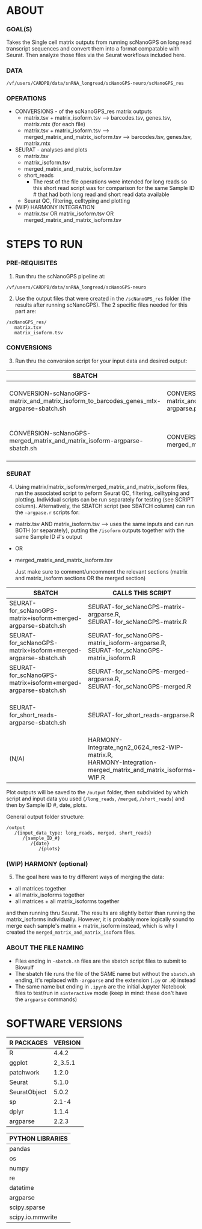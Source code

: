 # ABOUT

### GOAL(S)

Takes the Single cell matrix outputs from running scNanoGPS on long read transcript sequences and convert them into a format compatable with Seurat. Then analyze those files via the Seurat workflows included here.

### DATA

`/vf/users/CARDPB/data/snRNA_longread/scNanoGPS-neuro/scNanoGPS_res`

### OPERATIONS

- CONVERSIONS - of the scNanoGPS_res matrix outputs
  - matrix.tsv + matrix_isoform.tsv --> barcodes.tsv, genes.tsv, matrix.mtx (for each file)
  - matrix.tsv + matrix_isoform.tsv --> merged_matrix_and_matrix_isoform.tsv --> barcodes.tsv, genes.tsv, matrix.mtx
- SEURAT - analyses and plots
  - matrix.tsv
  - matrix_isoform.tsv
  - merged_matrix_and_matrix_isoform.tsv
  - short_reads
    - The rest of the file operations were intended for long reads so this short read script was for comparison for the same Sample ID # that had both long read and short read data available
  - Seurat QC, filtering, celltyping and plotting
- (WIP) HARMONY INTEGRATION
  - matrix.tsv OR matrix_isoform.tsv OR merged_matrix_and_matrix_isoform.tsv

# STEPS TO RUN

### PRE-REQUISITES

1) Run thru the scNanoGPS pipeline at:

```text
/vf/users/CARDPB/data/snRNA_longread/scNanoGPS-neuro
```

2) Use the output files that were created in the `/scNanoGPS_res` folder (the results after running scNanoGPS). The 2 specific files needed for this part are:

```text
/scNanoGPS_res/
   matrix.tsv
   matrix_isoform.tsv
```

### CONVERSIONS

3) Run thru the conversion script for your input data and desired output:


| SBATCH                                                                                  | CALLS THIS SCRIPT                                                                | INPUT(S)                            | OUTPUT(S)                                                                                                |
| ----------------------------------------------------------------------------------------- | ---------------------------------------------------------------------------------- | ------------------------------------- | :--------------------------------------------------------------------------------------------------------- |
| CONVERSION-scNanoGPS-matrix_and_matrix_isoform_to_barcodes_genes_mtx-argparse-sbatch.sh | CONVERSION-scNanoGPS-matrix_and_matrix_isoform_to_barcodes_genes_mtx-argparse.py | matrix.tsv,<br />matrix_isoform.tsv | (For each input file:)<br />barcodes.tsv, <br />genes.tsv, <br />matrix.mtx, <br />id.txt                |
| CONVERSION-scNanoGPS-merged_matrix_and_matrix_isoform-argparse-sbatch.sh                | CONVERSION-scNanoGPS-merged_matrix_and_matrix_isoform-argparse.py                | matrix.tsv,<br />matrix_isoform.tsv | merged_matrix_and_matrix_isoform.tsv,<br />barcodes.tsv, <br />genes.tsv, <br />matrix.mtx, <br />id.txt |

### SEURAT

4) Using matrix/matrix_isoform/merged_matrix_and_matrix_isoform files, run the associated script to peform Seurat QC, filtering, celltyping and plotting. Individual scripts can be run separately for testing (see SCRIPT column). Alternatively, the SBATCH script (see SBATCH column) can run the `-argpase.r` scripts for:

- matrix.tsv AND matrix_isoform.tsv --> uses the same inputs and can run BOTH (or separately), putting the `/isoform` outputs together with the same Sample ID #'s output
- OR
- merged_matrix_and_matrix_isoform.tsv

  Just make sure to comment/uncomment the relevant sections (matrix and matrix_isoform sections OR the merged section)


| SBATCH                                                        | CALLS THIS SCRIPT                                                                                               | INPUT(S)                                                                                                                                                | OUTPUT(S)                                                                                             |
| --------------------------------------------------------------- | ----------------------------------------------------------------------------------------------------------------- | --------------------------------------------------------------------------------------------------------------------------------------------------------- | :------------------------------------------------------------------------------------------------------ |
| SEURAT-for_scNanoGPS-matrix+isoform+merged-argparse-sbatch.sh | SEURAT-for_scNanoGPS-matrix-argparse.R,<br />SEURAT-for_scNanoGPS-matrix.R                                      | matrix.tsv,<br />id.txt                                                                                                                                 | `/output/long_reads/...` <br />log-{date_time}.txt, <br />(PLOTS), <br />{Seurat_object}.rds          |
| SEURAT-for_scNanoGPS-matrix+isoform+merged-argparse-sbatch.sh | SEURAT-for_scNanoGPS-matrix_isoform-argparse.R,<br />SEURAT-for_scNanoGPS-matrix_isoform.R                      | matrix_isoform.tsv,<br />id.txt                                                                                                                         | `/output/long_reads/...` <br />log-{date_time}.txt, <br />(PLOTS), <br />{Seurat_object}.rds          |
| SEURAT-for_scNanoGPS-matrix+isoform+merged-argparse-sbatch.sh | SEURAT-for_scNanoGPS-merged-argparse.R,<br />SEURAT-for_scNanoGPS-merged.R                                      | merged_matrix_and_matrix_isoform.tsv,<br />id.txt                                                                                                       | `/output/merged/...` <br />log-{date_time}.txt, <br />(PLOTS), <br />{Seurat_object}.rds              |
| SEURAT-for_short_reads-argparse-sbatch.sh                     | SEURAT-for_short_reads-argparse.R                                                                               | (Arc Cellranger output folder:)<br />filtered_feature_bc_matrix.h5 <br />(FULL celltype marker list) <br />(Folder of individual celltype marker lists) | `/output/short_reads/...` <br />(PLOTS)                                                               |
| (N/A)                                                         | HARMONY-Integrate_ngn2_0624_res2-WIP-matrix.R,<br />HARMONY-Integration-merged_matrix_and_matrix_isoforms-WIP.R | (multiple:)<br />matrix.tsv, <br />matrix_isoform.tsv, <br />merged_matrix_and_matrix_isoform.tsv                                                       | `/output/merged/Harmony_integration/...` <br />log-{date_time}.txt, <br />{Seurat_object}.rds, <br /> |

Plot outputs will be saved to the `/output` folder, then subdivided by which script and input data you used (`/long_reads`, `/merged`, `/short_reads`) and then by Sample ID #, date, plots.

General output folder structure:

```text
/output
   /{input_data_type: long_reads, merged, short_reads}
      /{sample_ID_#}
         /{date}
            /{plots}

```

### (WIP) HARMONY (optional)

5) The goal here was to try different ways of merging the data:

- all matrices together
- all matrix_isoforms together
- all matrices + all matrix_isoforms together

and then running thru Seurat. The results are slightly better than running the matrix_isoforms individually. However, it is probably more logically sound to merge each sample's matrix + matrix_isoform instead, which is why I created the `merged_matrix_and_matrix_isoform` files.

### ABOUT THE FILE NAMING

- Files ending in `-sbatch.sh` files are the sbatch script files to submit to Biowulf
- The sbatch file runs the file of the SAME name but without the `sbatch.sh` ending, it's replaced with `-argparse` and the extension (`.py` or `.R`) instead
- The same name but ending in `.ipynb` are the initial Jupyter Notebook files to test/run in `sinteractive` mode (keep in mind: these don't have the `argparse` commands)

# SOFTWARE VERSIONS


| R PACKAGES   | VERSION |
| -------------- | --------- |
| R            | 4.4.2   |
| ggplot       | 2_3.5.1 |
| patchwork    | 1.2.0   |
| Seurat       | 5.1.0   |
| SeuratObject | 5.0.2   |
| sp           | 2.1-4   |
| dplyr        | 1.1.4   |
| argparse     | 2.2.3   |


| PYTHON LIBRARIES |
| ------------------ |
| pandas           |
| os               |
| numpy            |
| re               |
| datetime         |
| argparse         |
| scipy.sparse     |
| scipy.io.mmwrite |
